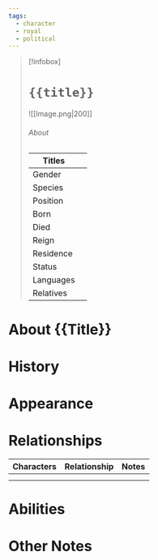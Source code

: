 ```yaml
---
tags:
  - character
  - royal
  - political
---
```

> [!infobox]
> # `{{title}}`
> ![[Image.png|200]]
> ###### About
> | Titles |  |
> | ---- | ---- |
> | Gender |  |
> | Species |  |
> | Position | |
> | Born |   |
> | Died |   |
> | Reign |   |
> | Residence |  |
> | Status |  |
> | Languages |  |
> | Relatives |   |
# About {{Title}}



# History



# Appearance



# Relationships
| Characters | Relationship | Notes |
| ---------- | ------------ | ----- |
|            |              |       |
|            |              |       |

# Abilities



# Other Notes
